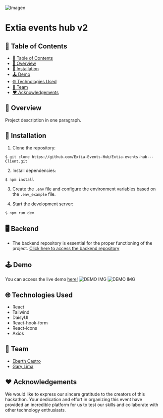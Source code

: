 ![Imagen](https://i.imgur.com/8Lvo13o.jpeg) 

# Extia events hub v2

## 📍 Table of Contents
- [📍 Table of Contents](#-Table-of-Contents)
- [📄 Overview](#-Overview)
- [🔧 Installation](#-Installation)
- [🕹️ Demo](#-Demo)
- [🌐 Technologies Used](#-Technologies-Used)
- [👥 Team](#-Team)
- [❤️ Acknowledgements](#-Acknowledgements)
  
## 📄 Overview
Project description in one paragraph.

## 🔧 Installation
1. Clone the repository:
```
$ git clone https://github.com/Extia-Events-Hub/Extia-events-hub---Client.git
```
2. Install dependencies:
```
$ npm install
```

3. Create the ```.env``` file and configure the environment variables based on the ```.env_example``` file.

4. Start the development server:
```
$ npm run dev
```

## 🖥️ Backend
- The backend repository is essential for the proper functioning of the project. [Click here to access the backend repository](https://i.imgur.com)

## 🕹️ Demo
You can access the live demo [here!](https://extia-events-hub-client-nine.vercel.app)
![DEMO IMG](https://i.imgur.com/75RMfTO.png)
![DEMO IMG](https://i.imgur.com/zqouE3x.png)


## 🌐 Technologies Used
- React
- Tailwind
- DaisyUI
- React-hook-form
- React-icons
- Axios

## 👥 Team
- [Eberth Castro](https://github.com/EberthCastro)
- [Gary Lima](https://github.com/GaryHL)

## ❤️ Acknowledgements
We would like to express our sincere gratitude to the creators of this hackathon. Your dedication and effort in organizing this event have provided an incredible platform for us to test our skills and collaborate with other technology enthusiasts.
